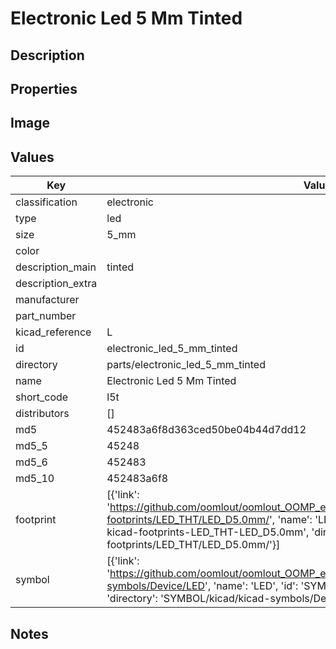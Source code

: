 # Electronic Led 5 Mm Tinted

## Description

## Properties


## Image


## Values

| Key | Value |
| --- | --- |
| classification | electronic |
| type | led |
| size | 5_mm |
| color |  |
| description_main | tinted |
| description_extra |  |
| manufacturer |  |
| part_number |  |
| kicad_reference | L |
| id | electronic_led_5_mm_tinted |
| directory | parts/electronic_led_5_mm_tinted |
| name | Electronic Led 5 Mm Tinted |
| short_code | l5t |
| distributors | [] |
| md5 | 452483a6f8d363ced50be04b44d7dd12 |
| md5_5 | 45248 |
| md5_6 | 452483 |
| md5_10 | 452483a6f8 |
| footprint | [{'link': 'https://github.com/oomlout/oomlout_OOMP_eda_V2/tree/main/FOOTPRINT/kicad/kicad-footprints/LED_THT/LED_D5.0mm/', 'name': 'LED_D5.0mm', 'id': 'FOOTPRINT-kicad-kicad-footprints-LED_THT-LED_D5.0mm', 'directory': 'FOOTPRINT/kicad/kicad-footprints/LED_THT/LED_D5.0mm/'}] |
| symbol | [{'link': 'https://github.com/oomlout/oomlout_OOMP_eda_V2/tree/main/SYMBOL/kicad/kicad-symbols/Device/LED', 'name': 'LED', 'id': 'SYMBOL-kicad-kicad-symbols-Device-LED', 'directory': 'SYMBOL/kicad/kicad-symbols/Device/LED/'}] |

## Notes

